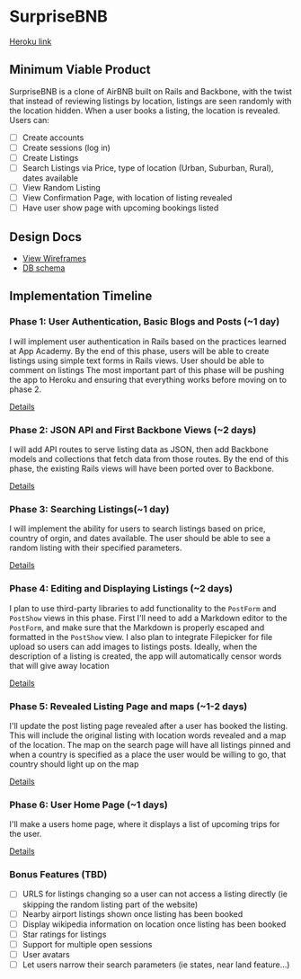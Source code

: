 # SurpriseBNB

[Heroku link][heroku]

[heroku]: http://surprisebnb.herokuapp.com

## Minimum Viable Product
SurpriseBNB is a clone of AirBNB built on Rails and Backbone, with the twist that
instead of reviewing listings by location, listings are seen randomly with the location hidden.
When a user books a listing, the location is revealed. Users can:

- [ ] Create accounts
- [ ] Create sessions (log in)
- [ ] Create Listings
- [ ] Search Listings via Price, type of location (Urban, Suburban, Rural), dates available
- [ ] View Random Listing
- [ ] View Confirmation Page, with location of listing revealed
- [ ] Have user show page with upcoming bookings listed

## Design Docs
* [View Wireframes][views]
* [DB schema][schema]

[views]: ./docs/views.md
[schema]: ./docs/schema.md

## Implementation Timeline

### Phase 1: User Authentication, Basic Blogs and Posts (~1 day)
I will implement user authentication in Rails based on the practices learned at
App Academy. By the end of this phase, users will be able to create listings using
simple text forms in Rails views. User should be able to comment on listings
 The most important part of this phase will be pushing the app to Heroku and
ensuring that everything works before moving on to phase 2.

[Details][phase-one]

### Phase 2: JSON API and First Backbone Views (~2 days)
I will add API routes to serve listing data as JSON, then add Backbone
models and collections that fetch data from those routes. By the end of this
phase, the existing Rails views will have been ported over to Backbone.


[Details][phase-two]
### Phase 3: Searching Listings(~1 day)
I will implement the ability for users to search listings based on price, country of orgin,
and dates available. The user should be able to see a random listing with their specified
parameters.

[Details][phase-three]

### Phase 4: Editing and Displaying Listings (~2 days)
I plan to use third-party libraries to add functionality to the `PostForm` and
`PostShow` views in this phase. First I'll need to add a Markdown editor to the
`PostForm`, and make sure that the Markdown is properly escaped and formatted in
the `PostShow` view. I also plan to integrate Filepicker for file upload so
users can add images to listings posts. Ideally, when the description of a listing
is created, the app will automatically censor words that will give away location

[Details][phase-four]

### Phase 5: Revealed Listing Page and maps (~1-2 days)
I'll update the post listing page revealed after a user has booked the listing.
This will include the original listing with location words revealed and a map
of the location. The map on the search page will have all listings pinned and when a country
is specified as a place the user would be willing to go, that country should light up on the map

[Details][phase-five]

### Phase 6: User Home Page (~1 days)
I'll make a users home page, where it displays a list of upcoming trips for the user.

[Details][phase-six]

### Bonus Features (TBD)
- [ ] URLS for listings changing so a user can not access a listing directly
(ie skipping the random listing part of the website)
- [ ] Nearby airport listings shown once listing has been booked
- [ ] Display wikipedia information on location once listing has been booked
- [ ] Star ratings for listings
- [ ] Support for multiple open sessions
- [ ] User avatars
- [ ] Let users narrow their search parameters (ie states, near land feature...)

[phase-one]: ./docs/phases/phase1.md
[phase-two]: ./docs/phases/phase2.md
[phase-three]: ./docs/phases/phase3.md
[phase-four]: ./docs/phases/phase4.md
[phase-five]: ./docs/phases/phase5.md
[phase-six]: ./docs/phases/phase6.md
